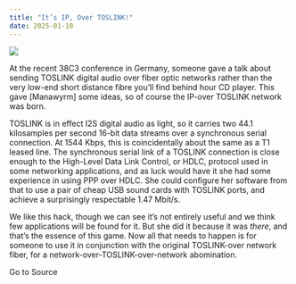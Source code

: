 ```yaml
---
title: "It’s IP, Over TOSLINK!"
date: 2025-01-10
---
```


![](https://hackaday.com/wp-content/uploads/2025/01/ip-over-toslink-featured.jpg?w=800)

At the recent 38C3 conference in Germany, someone gave a talk about sending TOSLINK digital audio over fiber optic networks rather than the very low-end short distance fibre you’ll find behind hour CD player. This gave \[Manawyrm\] some ideas, so of course the IP-over TOSLINK network was born.

TOSLINK is in effect I2S digital audio as light, so it carries two 44.1 kilosamples per second 16-bit data streams over a synchronous serial connection. At 1544 Kbps, this is coincidentally about the same as a T1 leased line. The synchronous serial link of a TOSLINK connection is close enough to the High-Level Data Link Control, or HDLC, protocol used in some networking applications, and as luck would have it she had some experience in using PPP over HDLC. She could configure her software from that to use a pair of cheap USB sound cards with TOSLINK ports, and achieve a surprisingly respectable 1.47 Mbit/s.

We like this hack, though we can see it’s not entirely useful and we think few applications will be found for it. But she did it because it was _there_, and that’s the essence of this game. Now all that needs to happen is for someone to use it in conjunction with the original TOSLINK-over network fiber, for a network-over-TOSLINK-over-network abomination.

Go to Source
